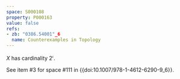 ```yaml
---
space: S000108
property: P000163
value: false
refs:
- zb: "0386.54001"_6
  name: Counterexamples in Topology
---
```


$X$ has cardinality $2^{\mathfrak c}$.

See item #3 for space #111 in {{doi:10.1007/978-1-4612-6290-9_6}}.
